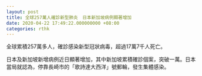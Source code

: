 ```yaml
---
layout: post
title: 全球257萬人確診新型肺炎　日本新加坡病例顯著增加
date: 2020-04-22 17:49:22.000000000 +08:00
categories: rthk
---
```


全球累積257萬多人，確診感染新型冠狀病毒，超過17萬7千人死亡。

日本及新加坡新增病例近日顯著增加，其中新加坡累積確診個案，突破一萬。日本當局就認為，停靠長崎市的「歌詩達大西洋」號郵輪，發生集體感染。
